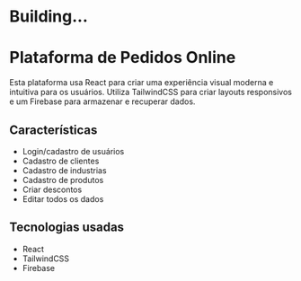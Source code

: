 # Building...


# Plataforma de Pedidos Online 

Esta plataforma usa React para criar uma experiência visual moderna e intuitiva para os usuários. Utiliza TailwindCSS para criar layouts responsivos e um Firebase para armazenar e recuperar dados.

## Características

- Login/cadastro de usuários
- Cadastro de clientes
- Cadastro de industrias
- Cadastro de produtos
- Criar descontos
- Editar todos os dados

## Tecnologias usadas

- React
- TailwindCSS
- Firebase
